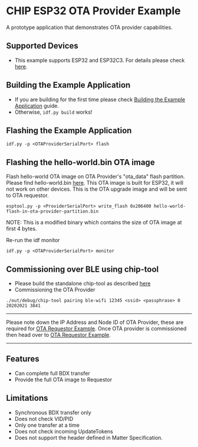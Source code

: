 # CHIP ESP32 OTA Provider Example

A prototype application that demonstrates OTA provider capabilities.

## Supported Devices

-   This example supports ESP32 and ESP32C3. For details please check
    [here](https://github.com/shubhamdp/connectedhomeip/tree/shubhamdp-patch-1/examples/all-clusters-app/esp32#supported-devices).

## Building the Example Application

-   If you are building for the first time please check
    [Building the Example Application](https://github.com/shubhamdp/connectedhomeip/tree/shubhamdp-patch-1/examples/all-clusters-app/esp32#building-the-example-application)
    guide.
-   Otherwise, `idf.py build` works!

## Flashing the Example Application

```
idf.py -p <OTAProviderSerialPort> flash
```

## Flashing the hello-world.bin OTA image

Flash hello-world OTA image on OTA Provider's "ota_data" flash partition. Please
find hello-world.bin
[here](http://shubhamdp.github.io/esp_ota/esp32/hello-world-flash-in-ota-provider-partition.bin).
This OTA image is built for ESP32, it will not work on other devices. This is
the OTA upgrade image and will be sent to OTA requestor.

```
esptool.py -p <ProviderSerialPort> write_flash 0x206400 hello-world-flash-in-ota-provider-partition.bin
```

NOTE: This is a modified binary which contains the size of OTA image at first 4
bytes.

Re-run the idf monitor

```
idf.py -p <OTAProviderSerialPort> monitor
```

## Commissioning over BLE using chip-tool

-   Please build the standalone chip-tool as described [here](../../chip-tool)
-   Commissioning the OTA Provider

```
./out/debug/chip-tool pairing ble-wifi 12345 <ssid> <passphrase> 0 20202021 3841
```

---

Please note down the IP Address and Node ID of OTA Provider, these are required
for [OTA Requestor Example](../../ota-requestor-app/esp32). Once OTA provider is
commissioned then head over to
[OTA Requestor Example](../../ota-requestor-app/esp32).

---

## Features

-   Can complete full BDX transfer
-   Provide the full OTA image to Requestor

## Limitations

-   Synchronous BDX transfer only
-   Does not check VID/PID
-   Only one transfer at a time
-   Does not check incoming UpdateTokens
-   Does not support the header defined in Matter Specification.
